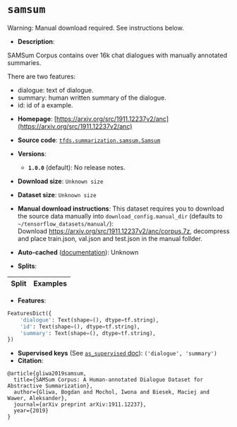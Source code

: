 <div itemscope itemtype="http://schema.org/Dataset">
  <div itemscope itemprop="includedInDataCatalog" itemtype="http://schema.org/DataCatalog">
    <meta itemprop="name" content="TensorFlow Datasets" />
  </div>

  <meta itemprop="name" content="samsum" />
  <meta itemprop="description" content="SAMSum Corpus contains over 16k chat dialogues with manually annotated&#10;summaries.&#10;&#10;There are two features:&#10;&#10;  - dialogue: text of dialogue.&#10;  - summary: human written summary of the dialogue.&#10;  - id: id of a example.&#10;&#10;To use this dataset:&#10;&#10;```python&#10;import tensorflow_datasets as tfds&#10;&#10;ds = tfds.load(&#x27;samsum&#x27;, split=&#x27;train&#x27;)&#10;for ex in ds.take(4):&#10;  print(ex)&#10;```&#10;&#10;See [the guide](https://www.tensorflow.org/datasets/overview) for more&#10;informations on [tensorflow_datasets](https://www.tensorflow.org/datasets).&#10;&#10;" />
  <meta itemprop="url" content="https://www.tensorflow.org/datasets/catalog/samsum" />
  <meta itemprop="sameAs" content="https://arxiv.org/src/1911.12237v2/anc" />
  <meta itemprop="citation" content="@article{gliwa2019samsum,&#10;  title={SAMSum Corpus: A Human-annotated Dialogue Dataset for Abstractive Summarization},&#10;  author={Gliwa, Bogdan and Mochol, Iwona and Biesek, Maciej and Wawer, Aleksander},&#10;  journal={arXiv preprint arXiv:1911.12237},&#10;  year={2019}&#10;}" />
</div>

# `samsum`

Warning: Manual download required. See instructions below.

*   **Description**:

SAMSum Corpus contains over 16k chat dialogues with manually annotated
summaries.

There are two features:

-   dialogue: text of dialogue.
-   summary: human written summary of the dialogue.
-   id: id of a example.

*   **Homepage**:
    [https://arxiv.org/src/1911.12237v2/anc](https://arxiv.org/src/1911.12237v2/anc)

*   **Source code**:
    [`tfds.summarization.samsum.Samsum`](https://github.com/tensorflow/datasets/tree/master/tensorflow_datasets/summarization/samsum.py)

*   **Versions**:

    *   **`1.0.0`** (default): No release notes.

*   **Download size**: `Unknown size`

*   **Dataset size**: `Unknown size`

*   **Manual download instructions**: This dataset requires you to download the
    source data manually into `download_config.manual_dir`
    (defaults to `~/tensorflow_datasets/manual/`):<br/>
    Download https://arxiv.org/src/1911.12237v2/anc/corpus.7z, decompress and
    place train.json, val.json and test.json in the manual follder.

*   **Auto-cached**
    ([documentation](https://www.tensorflow.org/datasets/performances#auto-caching)):
    Unknown

*   **Splits**:

Split | Examples
:---- | -------:

*   **Features**:

```python
FeaturesDict({
    'dialogue': Text(shape=(), dtype=tf.string),
    'id': Text(shape=(), dtype=tf.string),
    'summary': Text(shape=(), dtype=tf.string),
})
```

*   **Supervised keys** (See
    [`as_supervised` doc](https://www.tensorflow.org/datasets/api_docs/python/tfds/load#args)):
    `('dialogue', 'summary')`
*   **Citation**:

```
@article{gliwa2019samsum,
  title={SAMSum Corpus: A Human-annotated Dialogue Dataset for Abstractive Summarization},
  author={Gliwa, Bogdan and Mochol, Iwona and Biesek, Maciej and Wawer, Aleksander},
  journal={arXiv preprint arXiv:1911.12237},
  year={2019}
}
```
